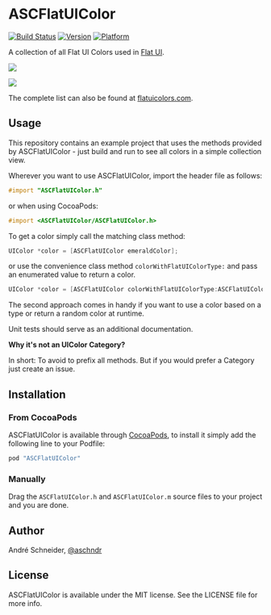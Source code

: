 # ASCFlatUIColor

[![Build Status](https://travis-ci.org/schneiderandre/ASCFlatUIColor.svg?branch=master)](https://travis-ci.org/schneiderandre/ASCFlatUIColor)
[![Version](http://img.shields.io/cocoapods/v/ASCFlatUIColor.svg)](http://cocoadocs.org/docsets/ASCFlatUIColor)
[![Platform](http://img.shields.io/badge/platform-iOS-blue.svg)](http://cocoadocs.org/docsets/ASCFlatUIColor)

A collection of all Flat UI Colors used in [Flat UI](http://designmodo.github.io/Flat-UI/).

![](https://dl.dropboxusercontent.com/u/19150300/Github/ASCFlatUIColor/iphone_white_1.png)

![](https://dl.dropboxusercontent.com/u/19150300/Github/ASCFlatUIColor/iphone_white_2.png)

The complete list can also be found at [flatuicolors.com](http://flatuicolors.com).

## Usage

This repository contains an example project that uses the methods provided by ASCFlatUIColor - just build and run to see all colors in a simple collection view.

Wherever you want to use ASCFlatUIColor, import the header file as follows:

``` objective-c
#import "ASCFlatUIColor.h"
```
or when using CocoaPods:
``` objective-c
#import <ASCFlatUIColor/ASCFlatUIColor.h>
```

To get a color simply call the matching class method:

```objective-c
UIColor *color = [ASCFlatUIColor emeraldColor];
```
or use the convenience class method `colorWithFlatUIColorType:` and pass an enumerated value to return a color.

```objective-c
UIColor *color = [ASCFlatUIColor colorWithFlatUIColorType:ASCFlatUIColorTypeEmerald];
```
The second approach comes in handy if you want to use a color based on a type or return a random color at runtime.

Unit tests should serve as an additional documentation.

__Why it's not an UIColor Category?__

In short: To avoid to prefix all methods. But if you would prefer a Category just create an issue.

## Installation

### From CocoaPods

ASCFlatUIColor is available through [CocoaPods](http://cocoapods.org), to install
it simply add the following line to your Podfile:

```ruby
pod "ASCFlatUIColor"
```

### Manually

Drag the `ASCFlatUIColor.h` and `ASCFlatUIColor.m` source files to your project and you are done.

## Author

André Schneider, [@aschndr](http://twitter.com/aschndr)

## License

ASCFlatUIColor is available under the MIT license. See the LICENSE file for more info.
